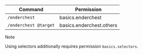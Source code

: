 | Command               | Permission               |
|-----------------------|--------------------------|
| `/enderchest`         | basics.enderchest        |
| `/enderchest @target` | basics.enderchest.others |


> [!NOTE]  
> Using selectors additionally requires permission `basics.selectors`.